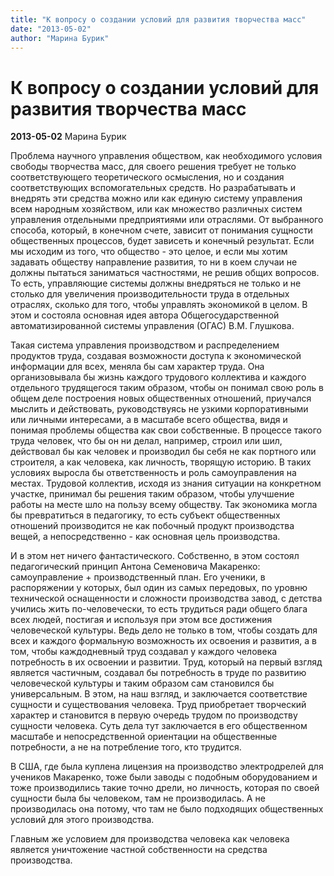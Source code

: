 ```yaml
---
title: "К вопросу о создании условий для развития творчества масс"
date: "2013-05-02"
author: "Марина Бурик"
---
```


# К вопросу о создании условий для развития творчества масс

**2013-05-02** Марина Бурик

Проблема научного управления обществом, как необходимого условия свободы творчества масс, для своего решения требует не только соответствующего теоретического осмысления, но и создания соответствующих вспомогательных средств. Но разрабатывать и внедрять эти средства можно или как единую систему управления всем народным хозяйством, или как множество различных систем управления отдельными предприятиями или отраслями. От выбранного способа, который, в конечном счете, зависит от понимания сущности общественных процессов, будет зависеть и конечный результат. Если мы исходим из того, что общество - это целое, и если мы хотим задавать обществу направление развития, то ни в коем случаи не должны пытаться заниматься частностями, не решив общих вопросов. То есть, управляющие системы должны внедряться не только и не столько для увеличения производительности труда в отдельных отраслях, сколько для того, чтобы управлять экономикой в целом. В этом и состояла основная идея автора Общегосударственной автоматизированной системы управления (ОГАС) В.М. Глушкова.

Такая система управления производством и распределением продуктов труда, создавая возможности доступа к экономической информации для всех, меняла бы сам характер труда. Она организовывала бы жизнь каждого трудового коллектива и каждого отдельного трудящегося таким образом, чтобы он понимал свою роль в общем деле построения новых общественных отношений, приучался мыслить и действовать, руководствуясь не узкими корпоративными или личными интересами, а в масштабе всего общества, видя и понимая проблемы общества как свои собственные. В процессе такого труда человек, что бы он ни делал, например, строил или шил, действовал бы как человек и производил бы себя не как портного или строителя, а как человека, как личность, творящую историю. В таких условиях выросла бы ответственность и роль самоуправления на местах. Трудовой коллектив, исходя из знания ситуации на конкретном участке, принимал бы решения таким образом, чтобы улучшение работы на месте шло на пользу всему обществу. Так экономика могла бы превратиться в педагогику, то есть субъект общественных отношений производится не как побочный продукт производства вещей, а непосредственно - как основная цель производства.

И в этом нет ничего фантастического. Собственно, в этом состоял педагогический принцип Антона Семеновича Макаренко: самоуправление + производственный план. Его ученики, в распоряжении у которых, был один из самых передовых, по уровню технической оснащенности и сложности производства завод, с детства учились жить по-человечески, то есть трудиться ради общего блага всех людей, постигая и используя при этом все достижения человеческой культуры. Ведь дело не только в том, чтобы создать для всех и каждого формальную возможность их освоения и развития, а в том, чтобы каждодневный труд создавал у каждого человека потребность в их освоении и развитии. Труд, который на первый взгляд является частичным, создавал бы потребность в труде по развитию человеческой культуры и таким образом сам становился бы универсальным. В этом, на наш взгляд, и заключается соответствие сущности и существования человека. Труд приобретает творческий характер и становится в первую очередь трудом по производству сущности человека. Суть дела тут заключается в его общественном масштабе и непосредственной ориентации на общественные потребности, а не на потребление того, кто трудится.

В США, где была куплена лицензия на производство электродрелей для учеников Макаренко, тоже были заводы с подобным оборудованием и тоже производились такие точно дрели, но личность, которая по своей сущности была бы человеком, там не производилась. А не производилась она потому, что там не было подходящих общественных условий для этого производства.

Главным же условием для производства человека как человека является уничтожение частной собственности на средства производства.